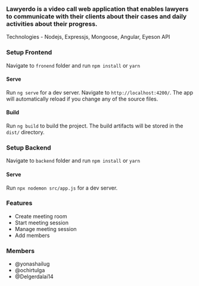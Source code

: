 ### Lawyerdo is a video call web application that enables lawyers to communicate with their clients about their cases and daily activities about their progress.
Technologies - Nodejs, Expressjs, Mongoose, Angular, Eyeson API

### Setup Frontend

Navigate to `fronend` folder and run `npm install` or `yarn`

#### Serve

Run `ng serve` for a dev server. Navigate to `http://localhost:4200/`. The app will automatically reload if you change any of the source files.

#### Build

Run `ng build` to build the project. The build artifacts will be stored in the `dist/` directory.

### Setup Backend

Navigate to `backend` folder and run `npm install` or `yarn`

#### Serve

Run `npx nodemon src/app.js` for a dev server.

### Features

* Create meeting room
* Start meeting session
* Manage meeting session
* Add members

### Members

* @yonashailug
* @ochirtulga
* @Delgerdalai14
